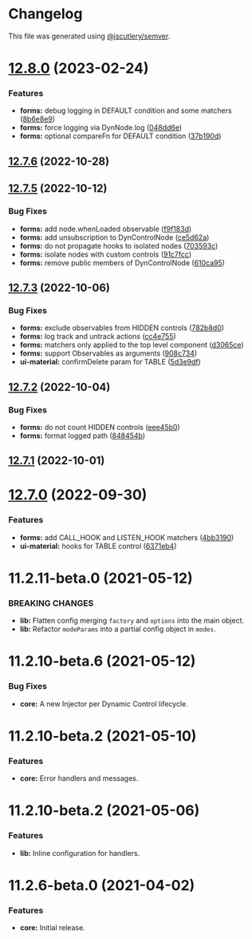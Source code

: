 # Changelog

This file was generated using [@jscutlery/semver](https://github.com/jscutlery/semver).

# [12.8.0](https://github.com/myndpm/open-source/compare/@myndpm/dyn-forms@12.7.6...@myndpm/dyn-forms@12.8.0) (2023-02-24)


### Features

* **forms:** debug logging in DEFAULT condition and some matchers ([8b6e8e9](https://github.com/myndpm/open-source/commit/8b6e8e9d283732e13e57f921f8b9faa25c7cfe42))
* **forms:** force logging via DynNode.log ([048dd6e](https://github.com/myndpm/open-source/commit/048dd6ea1b0aee99187fe3d01d99fccd436b24a0))
* **forms:** optional compareFn for DEFAULT condition ([37b190d](https://github.com/myndpm/open-source/commit/37b190d4bc8276fcc5f5f04a9ea20c482ae935e6))



## [12.7.6](https://github.com/myndpm/open-source/compare/@myndpm/dyn-forms@12.7.5...@myndpm/dyn-forms@12.7.6) (2022-10-28)



## [12.7.5](https://github.com/myndpm/open-source/compare/@myndpm/dyn-forms@12.7.4...@myndpm/dyn-forms@12.7.5) (2022-10-12)


### Bug Fixes

* **forms:** add node.whenLoaded observable ([f9f183d](https://github.com/myndpm/open-source/commit/f9f183dcfdc79831b1850dd1bda090c130a14857))
* **forms:** add unsubscription to DynControlNode ([ce5d62a](https://github.com/myndpm/open-source/commit/ce5d62a53e65ba215345d50a0ecd559d9f67e432))
* **forms:** do not propagate hooks to isolated nodes ([703593c](https://github.com/myndpm/open-source/commit/703593cad62b6bcd3c05e9ed1f2325cc9ef2ebc4))
* **forms:** isolate nodes with custom controls ([91c7fcc](https://github.com/myndpm/open-source/commit/91c7fccdfe80129895608b3a22d2b6951ad980d8))
* **forms:** remove public members of DynControlNode ([610ca95](https://github.com/myndpm/open-source/commit/610ca95022169e5d4b6641cbdfd3c7d119e369fa))



## [12.7.3](https://github.com/myndpm/open-source/compare/@myndpm/dyn-forms@12.7.2...@myndpm/dyn-forms@12.7.3) (2022-10-06)


### Bug Fixes

* **forms:** exclude observables from HIDDEN controls ([782b8d0](https://github.com/myndpm/open-source/commit/782b8d08ff14e14200bed0b7d458eac05df4d54d))
* **forms:** log track and untrack actions ([cc4e755](https://github.com/myndpm/open-source/commit/cc4e75525e9a9bd0c3aee0c5716205747e075c0c))
* **forms:** matchers only applied to the top level component ([d3065ce](https://github.com/myndpm/open-source/commit/d3065ce1cbd412aa7a9a39c1a3a89d3dec8b6465))
* **forms:** support Observables as arguments ([908c734](https://github.com/myndpm/open-source/commit/908c734c287f55f364e262c39f88e5ab1d232188))
* **ui-material:** confirmDelete param for TABLE ([5d3e9df](https://github.com/myndpm/open-source/commit/5d3e9df0a3b355e358d7602bf719c8ab807f4f6e))



## [12.7.2](https://github.com/myndpm/open-source/compare/@myndpm/dyn-forms@12.7.1...@myndpm/dyn-forms@12.7.2) (2022-10-04)


### Bug Fixes

* **forms:** do not count HIDDEN controls ([eee45b0](https://github.com/myndpm/open-source/commit/eee45b0f2c7b1cdbc8c6bc21d89f7609ff8236da))
* **forms:** format logged path ([848454b](https://github.com/myndpm/open-source/commit/848454be182eb2e9fe6b6e0ff70c7dbad475f50c))



## [12.7.1](https://github.com/myndpm/open-source/compare/@myndpm/dyn-forms@12.7.0...@myndpm/dyn-forms@12.7.1) (2022-10-01)



# [12.7.0](https://github.com/myndpm/open-source/compare/@myndpm/dyn-forms@12.6.2...@myndpm/dyn-forms@12.7.0) (2022-09-30)


### Features

* **forms:** add CALL_HOOK and LISTEN_HOOK matchers ([4bb3190](https://github.com/myndpm/open-source/commit/4bb3190434b8dbc1af763ba9d7e06e9140615c4f))
* **ui-material:** hooks for TABLE control ([6371eb4](https://github.com/myndpm/open-source/commit/6371eb4c5ee25f2f8c890fa4c447a44ccd1f904d))



<a name="11.2.11-beta.0"></a>
# 11.2.11-beta.0 (2021-05-12)

### BREAKING CHANGES

* **lib:** Flatten config merging `factory` and `options` into the main object.
* **lib:** Refactor `modeParams` into a partial config object in `modes`.

<a name="11.2.10-beta.6"></a>
# 11.2.10-beta.6 (2021-05-12)

### Bug Fixes

* **core:** A new Injector per Dynamic Control lifecycle.

<a name="11.2.10-beta.2"></a>
# 11.2.10-beta.2 (2021-05-10)

### Features

* **core:** Error handlers and messages.

<a name="11.2.10-beta.0"></a>
# 11.2.10-beta.2 (2021-05-06)

### Features

* **lib:** Inline configuration for handlers.

<a name="11.2.6-beta.0"></a>
# 11.2.6-beta.0 (2021-04-02)

### Features

* **core:** Initial release.
